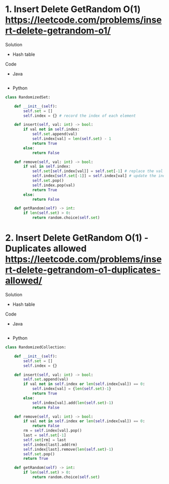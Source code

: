 # 1. Insert Delete GetRandom O(1) https://leetcode.com/problems/insert-delete-getrandom-o1/

Solution

- Hash table

Code

- Java

```java

```

- Python

```python
class RandomizedSet:

    def __init__(self):
        self.set = []
        self.index = {} # record the index of each element

    def insert(self, val: int) -> bool:
        if val not in self.index:
            self.set.append(val)
            self.index[val] = len(self.set) - 1
            return True
        else:
            return False

    def remove(self, val: int) -> bool:
        if val in self.index:
            self.set[self.index[val]] = self.set[-1] # replace the val with the last element in set
            self.index[self.set[-1]] = self.index[val] # update the index of the last element in set
            self.set.pop()
            self.index.pop(val)
            return True
        else:
            return False

    def getRandom(self) -> int:
        if len(self.set) > 0:
            return random.choice(self.set)
```

# 2. Insert Delete GetRandom O(1) - Duplicates allowed https://leetcode.com/problems/insert-delete-getrandom-o1-duplicates-allowed/

Solution

- Hash table

Code

- Java

```java

```

- Python

```python
class RandomizedCollection:

    def __init__(self):
        self.set = []
        self.index = {}

    def insert(self, val: int) -> bool:
        self.set.append(val)
        if val not in self.index or len(self.index[val]) == 0:
            self.index[val] = {len(self.set)-1}
            return True
        else:
            self.index[val].add(len(self.set)-1)
            return False

    def remove(self, val: int) -> bool:
        if val not in self.index or len(self.index[val]) == 0:
            return False
        rm = self.index[val].pop()
        last = self.set[-1]
        self.set[rm] = last
        self.index[last].add(rm)
        self.index[last].remove(len(self.set)-1)
        self.set.pop()
        return True

    def getRandom(self) -> int:
        if len(self.set) > 0:
            return random.choice(self.set)
```